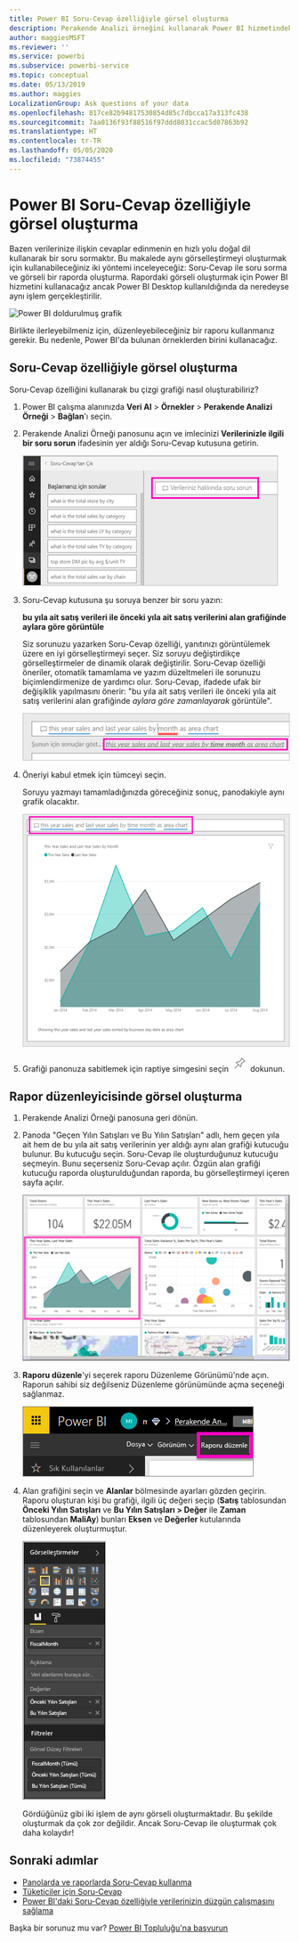 ```yaml
---
title: Power BI Soru-Cevap özelliğiyle görsel oluşturma
description: Perakende Analizi örneğini kullanarak Power BI hizmetindeki Soru-Cevap özelliği ile görsel oluşturmayı öğrenin
author: maggiesMSFT
ms.reviewer: ''
ms.service: powerbi
ms.subservice: powerbi-service
ms.topic: conceptual
ms.date: 05/13/2019
ms.author: maggies
LocalizationGroup: Ask questions of your data
ms.openlocfilehash: 817ce82b94817530854d85c7dbcca17a313fc438
ms.sourcegitcommit: 7aa0136f93f88516f97ddd8031ccac5d07863b92
ms.translationtype: HT
ms.contentlocale: tr-TR
ms.lasthandoff: 05/05/2020
ms.locfileid: "73874455"
---
```

# <a name="create-a-visual-with-power-bi-qa"></a>Power BI Soru-Cevap özelliğiyle görsel oluşturma

Bazen verilerinize ilişkin cevaplar edinmenin en hızlı yolu doğal dil kullanarak bir soru sormaktır.  Bu makalede aynı görselleştirmeyi oluşturmak için kullanabileceğiniz iki yöntemi inceleyeceğiz: Soru-Cevap ile soru sorma ve görseli bir raporda oluşturma. Rapordaki görseli oluşturmak için Power BI hizmetini kullanacağız ancak Power BI Desktop kullanıldığında da neredeyse aynı işlem gerçekleştirilir.

![Power BI doldurulmuş grafik](media/power-bi-visualization-introduction-to-q-and-a/power-bi-qna-create-visual.png)

Birlikte ilerleyebilmeniz için, düzenleyebileceğiniz bir raporu kullanmanız gerekir. Bu nedenle, Power BI'da bulunan örneklerden birini kullanacağız.

## <a name="create-a-visual-with-qa"></a>Soru-Cevap özelliğiyle görsel oluşturma

Soru-Cevap özelliğini kullanarak bu çizgi grafiği nasıl oluşturabiliriz?

1. Power BI çalışma alanınızda **Veri Al** \> **Örnekler** \> **Perakende Analizi Örneği** > **Bağlan**'ı seçin.

1. Perakende Analizi Örneği panosunu açın ve imlecinizi **Verilerinizle ilgili bir soru sorun** ifadesinin yer aldığı Soru-Cevap kutusuna getirin.

    ![İmleci Soru-Cevap kutusuna getirin](media/power-bi-visualization-introduction-to-q-and-a/power-bi-qna-cursor-in-qna-box.png)

2. Soru-Cevap kutusuna şu soruya benzer bir soru yazın:
   
    **bu yıla ait satış verileri ile önceki yıla ait satış verilerini alan grafiğinde aylara göre görüntüle**
   
    Siz sorunuzu yazarken Soru-Cevap özelliği, yanıtınızı görüntülemek üzere en iyi görselleştirmeyi seçer. Siz soruyu değiştirdikçe görselleştirmeler de dinamik olarak değiştirilir. Soru-Cevap özelliği öneriler, otomatik tamamlama ve yazım düzeltmeleri ile sorunuzu biçimlendirmenize de yardımcı olur. Soru-Cevap, ifadede ufak bir değişiklik yapılmasını önerir: "bu yıla ait satış verileri ile önceki yıla ait satış verilerini alan grafiğinde *aylara göre zamanlayarak* görüntüle".  

    ![Soru-Cevap tarafından düzeltilen ifade](media/power-bi-visualization-introduction-to-q-and-a/power-bi-qna-corrected-create-filled-chart.png)

4. Öneriyi kabul etmek için tümceyi seçin. 
   
   Soruyu yazmayı tamamladığınızda göreceğiniz sonuç, panodakiyle aynı grafik olacaktır.
   
   ![Soru-Cevap tarafından doldurulmuş alan grafiği](media/power-bi-visualization-introduction-to-q-and-a/power-bi-qna-create-filled-chart.png)

4. Grafiği panonuza sabitlemek için raptiye simgesini seçin ![raptiye](media/power-bi-visualization-introduction-to-q-and-a/pinnooutline.png) dokunun.

## <a name="create-a-visual-in-the-report-editor"></a>Rapor düzenleyicisinde görsel oluşturma

1. Perakende Analizi Örneği panosuna geri dönün.
   
2. Panoda "Geçen Yılın Satışları ve Bu Yılın Satışları" adlı, hem geçen yıla ait hem de bu yıla ait satış verilerinin yer aldığı aynı alan grafiği kutucuğu bulunur.  Bu kutucuğu seçin. Soru-Cevap ile oluşturduğunuz kutucuğu seçmeyin. Bunu seçerseniz Soru-Cevap açılır. Özgün alan grafiği kutucuğu raporda oluşturulduğundan raporda, bu görselleştirmeyi içeren sayfa açılır.

    ![Perakende Analizi örneği panosu](media/power-bi-visualization-introduction-to-q-and-a/power-bi-dashboard.png)

1. **Raporu düzenle**'yi seçerek raporu Düzenleme Görünümü'nde açın.  Raporun sahibi siz değilseniz Düzenleme görünümünde açma seçeneği sağlanmaz.
   
    ![Raporu düzenle düğmesi](media/power-bi-visualization-introduction-to-q-and-a/power-bi-edit-report.png)
4. Alan grafiğini seçin ve **Alanlar** bölmesinde ayarları gözden geçirin.  Raporu oluşturan kişi bu grafiği, ilgili üç değeri seçip (**Satış** tablosundan **Önceki Yılın Satışları** ve **Bu Yılın Satışları > Değer** ile **Zaman** tablosundan **MaliAy**) bunları **Eksen** ve **Değerler** kutularında düzenleyerek oluşturmuştur.
   
    ![Görselleştirmeler bölmesi](media/power-bi-visualization-introduction-to-q-and-a/gnatutorial_3-new.png)

    Gördüğünüz gibi iki işlem de aynı görseli oluşturmaktadır. Bu şekilde oluşturmak da çok zor değildir. Ancak Soru-Cevap ile oluşturmak çok daha kolaydır!

## <a name="next-steps"></a>Sonraki adımlar

- [Panolarda ve raporlarda Soru-Cevap kullanma](power-bi-tutorial-q-and-a.md)  
- [Tüketiciler için Soru-Cevap](consumer/end-user-q-and-a.md)
- [Power BI'daki Soru-Cevap özelliğiyle verilerinizin düzgün çalışmasını sağlama](service-prepare-data-for-q-and-a.md)

Başka bir sorunuz mu var? [Power BI Topluluğu'na başvurun](https://community.powerbi.com/)

